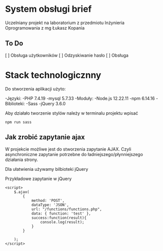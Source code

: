 # System obsługi brief
Uczelniany projekt na laboratorium z przedmiotu Inżynieria Oprogramowania z mg Łukasz Kopania

## To Do
[ ] Obsługa użytkowników
[ ] Odzyskiwanie hasło
[ ] Obsługa 


# Stack technologicznny

Do stworzenia aplikacji użyto:

-Języki:
    -PHP 7.4.19
    -mysql 5.7.33
-Moduły:
    -Node.js 12.22.11
    -npm 6.14.16
-Biblioteki:
    -Sass
    -jQuery 3.6.0


Aby działało tworzenie stylów należy w terminalu projektu wpisać
``` 
npm run sass 
``` 

## Jak zrobić zapytanie ajax

W projekcie możliwe jest do stworzenia zapytanie AJAX.
Czyli asynchroniczne zapytanie potrzebne do ładniejszego/płynniejszego działania strony.

Dla ułatwienia używamy bilbioteki jQuery

Przykładowe zapytanie w jQuery
```
<script>
    $.ajax(
        {
            method: 'POST',
            dataType: 'JSON',
            url: "/functions/functions.php",
            data: { function: 'test' },
            success:function(result){
                console.log(result);
            }
        }
        
    );
</script>

```